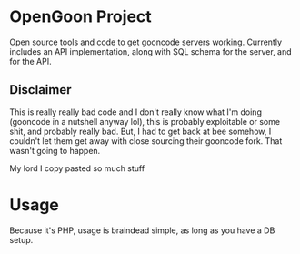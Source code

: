 # OpenGoon Project
Open source tools and code to get gooncode servers working. Currently includes an API implementation, along with SQL schema for the server, and for the API.

## Disclaimer
This is really really bad code and I don't really know what I'm doing (gooncode in a nutshell anyway lol), this is probably exploitable or some shit, and probably really bad.
But, I had to get back at bee somehow, I couldn't let them get away with close sourcing their gooncode fork. That wasn't going to happen.

My lord I copy pasted so much stuff

# Usage
Because it's PHP, usage is braindead simple, as long as you have a DB setup.
